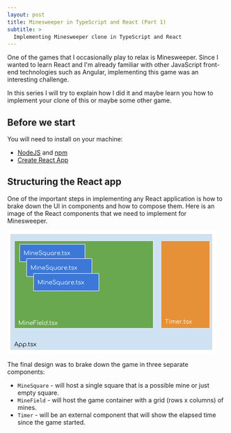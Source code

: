 ```yaml
---
layout: post
title: Minesweeper in TypeScript and React (Part 1)
subtitle: > 
  Implementing Minesweeper clone in TypeScript and React
---
```


One of the games that I occasionally play to relax is Minesweeper.
Since I wanted to learn React and I'm already familiar with other JavaScript front-end technologies such as Angular, implementing this game was an interesting challenge. 

In this series I will try to explain how I did it and maybe learn you how to implement your clone of this or maybe some other game. 


## Before we start

You will need to install on your machine:
 
* [NodeJS](https://nodejs.org) and [npm](https://nodejs.org)
* [Create React App](https://github.com/facebook/create-react-app)

## Structuring the React app

One of the important steps in implementing any React application is how to brake down the UI in components and how to compose them.
Here is an image of the React components that we need to implement for Minesweeper.

![React components architecture](/images/minesweeper/react_comonents_architecture.png)

The final design was to brake down the game in three separate components:

* `MineSquare` - will host a single square that is a possible mine or just empty square.
* `MineField` - will host the game container with a grid (rows x columns) of mines.
* `Timer` - will be an external component that will show the elapsed time since the game started.

 


